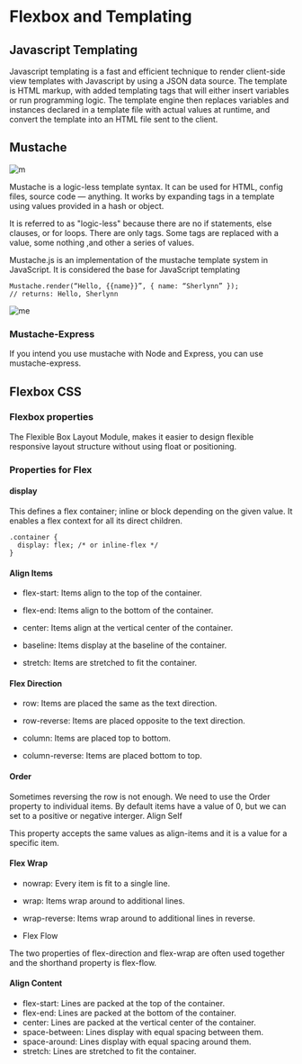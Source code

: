 # Flexbox and Templating
## Javascript Templating
Javascript templating is a fast and efficient technique to render client-side view templates with Javascript by using a JSON data source. The template is HTML markup, with added templating tags that will either insert variables or run programming logic.
The template engine then replaces variables and instances declared in a template file with actual values at runtime, and convert the template into an HTML file sent to the client.

## Mustache
![m](https://miro.medium.com/max/700/1*P9q0tkeaRY2l1JOXaVKAig.png)

Mustache is a logic-less template syntax. It can be used for HTML, config files, source code — anything. It works by expanding tags in a template using values provided in a hash or object.

It is referred to as "logic-less" because there are no if statements, else clauses, or for loops. There are only tags. Some tags are replaced with a value, some nothing ,and other a series of values.

Mustache.js is an implementation of the mustache template system in JavaScript. It is considered the base for JavaScript templating

```
Mustache.render(“Hello, {{name}}”, { name: “Sherlynn” });
// returns: Hello, Sherlynn
```

![me](https://miro.medium.com/max/700/1*LbqYj87xlazySm6wE0Q2lA.png)

### Mustache-Express
If you intend you use mustache with Node and Express, you can use mustache-express. 

## Flexbox CSS
### Flexbox properties
The Flexible Box Layout Module, makes it easier to design flexible responsive layout structure without using float or positioning.

### Properties for Flex
#### display
This defines a flex container; inline or block depending on the given value. It enables a flex context for all its direct children.
```
.container {
  display: flex; /* or inline-flex */
}
```

#### Align Items

* flex-start: Items align to the top of the container.

* flex-end: Items align to the bottom of the container.

* center: Items align at the vertical center of the container.

* baseline: Items display at the baseline of the container.

* stretch: Items are stretched to fit the container.

#### Flex Direction

* row: Items are placed the same as the text direction.

* row-reverse: Items are placed opposite to the text direction.

* column: Items are placed top to bottom.

* column-reverse: Items are placed bottom to top.

#### Order

Sometimes reversing the row is not enough. We need to use the Order property to individual items. By default items have a value of 0, but we can set to a positive or negative interger.
Align Self

This property accepts the same values as align-items and it is a value for a specific item.

#### Flex Wrap

* nowrap: Every item is fit to a single line.

* wrap: Items wrap around to additional lines.

* wrap-reverse: Items wrap around to additional lines in reverse.

* Flex Flow

The two properties of flex-direction and flex-wrap are often used together and the shorthand property is flex-flow.

#### Align Content

* flex-start: Lines are packed at the top of the container.
* flex-end: Lines are packed at the bottom of the container.
* center: Lines are packed at the vertical center of the container.
* space-between: Lines display with equal spacing between them.
* space-around: Lines display with equal spacing around them.
* stretch: Lines are stretched to fit the container.